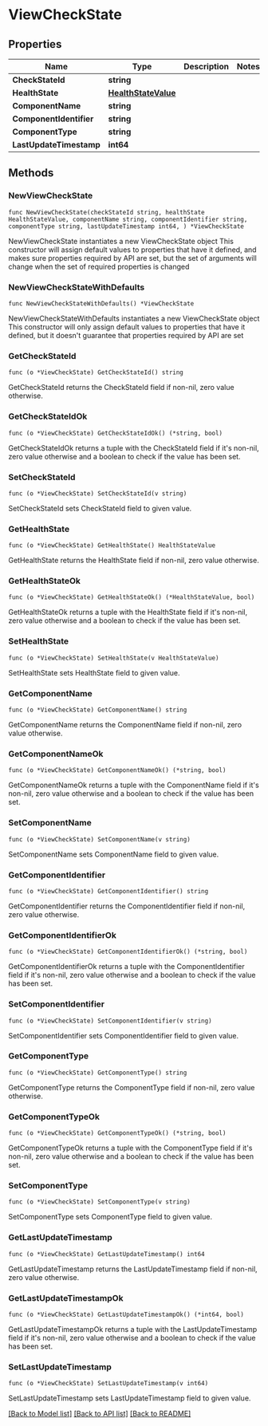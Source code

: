 # ViewCheckState

## Properties

Name | Type | Description | Notes
------------ | ------------- | ------------- | -------------
**CheckStateId** | **string** |  | 
**HealthState** | [**HealthStateValue**](HealthStateValue.md) |  | 
**ComponentName** | **string** |  | 
**ComponentIdentifier** | **string** |  | 
**ComponentType** | **string** |  | 
**LastUpdateTimestamp** | **int64** |  | 

## Methods

### NewViewCheckState

`func NewViewCheckState(checkStateId string, healthState HealthStateValue, componentName string, componentIdentifier string, componentType string, lastUpdateTimestamp int64, ) *ViewCheckState`

NewViewCheckState instantiates a new ViewCheckState object
This constructor will assign default values to properties that have it defined,
and makes sure properties required by API are set, but the set of arguments
will change when the set of required properties is changed

### NewViewCheckStateWithDefaults

`func NewViewCheckStateWithDefaults() *ViewCheckState`

NewViewCheckStateWithDefaults instantiates a new ViewCheckState object
This constructor will only assign default values to properties that have it defined,
but it doesn't guarantee that properties required by API are set

### GetCheckStateId

`func (o *ViewCheckState) GetCheckStateId() string`

GetCheckStateId returns the CheckStateId field if non-nil, zero value otherwise.

### GetCheckStateIdOk

`func (o *ViewCheckState) GetCheckStateIdOk() (*string, bool)`

GetCheckStateIdOk returns a tuple with the CheckStateId field if it's non-nil, zero value otherwise
and a boolean to check if the value has been set.

### SetCheckStateId

`func (o *ViewCheckState) SetCheckStateId(v string)`

SetCheckStateId sets CheckStateId field to given value.


### GetHealthState

`func (o *ViewCheckState) GetHealthState() HealthStateValue`

GetHealthState returns the HealthState field if non-nil, zero value otherwise.

### GetHealthStateOk

`func (o *ViewCheckState) GetHealthStateOk() (*HealthStateValue, bool)`

GetHealthStateOk returns a tuple with the HealthState field if it's non-nil, zero value otherwise
and a boolean to check if the value has been set.

### SetHealthState

`func (o *ViewCheckState) SetHealthState(v HealthStateValue)`

SetHealthState sets HealthState field to given value.


### GetComponentName

`func (o *ViewCheckState) GetComponentName() string`

GetComponentName returns the ComponentName field if non-nil, zero value otherwise.

### GetComponentNameOk

`func (o *ViewCheckState) GetComponentNameOk() (*string, bool)`

GetComponentNameOk returns a tuple with the ComponentName field if it's non-nil, zero value otherwise
and a boolean to check if the value has been set.

### SetComponentName

`func (o *ViewCheckState) SetComponentName(v string)`

SetComponentName sets ComponentName field to given value.


### GetComponentIdentifier

`func (o *ViewCheckState) GetComponentIdentifier() string`

GetComponentIdentifier returns the ComponentIdentifier field if non-nil, zero value otherwise.

### GetComponentIdentifierOk

`func (o *ViewCheckState) GetComponentIdentifierOk() (*string, bool)`

GetComponentIdentifierOk returns a tuple with the ComponentIdentifier field if it's non-nil, zero value otherwise
and a boolean to check if the value has been set.

### SetComponentIdentifier

`func (o *ViewCheckState) SetComponentIdentifier(v string)`

SetComponentIdentifier sets ComponentIdentifier field to given value.


### GetComponentType

`func (o *ViewCheckState) GetComponentType() string`

GetComponentType returns the ComponentType field if non-nil, zero value otherwise.

### GetComponentTypeOk

`func (o *ViewCheckState) GetComponentTypeOk() (*string, bool)`

GetComponentTypeOk returns a tuple with the ComponentType field if it's non-nil, zero value otherwise
and a boolean to check if the value has been set.

### SetComponentType

`func (o *ViewCheckState) SetComponentType(v string)`

SetComponentType sets ComponentType field to given value.


### GetLastUpdateTimestamp

`func (o *ViewCheckState) GetLastUpdateTimestamp() int64`

GetLastUpdateTimestamp returns the LastUpdateTimestamp field if non-nil, zero value otherwise.

### GetLastUpdateTimestampOk

`func (o *ViewCheckState) GetLastUpdateTimestampOk() (*int64, bool)`

GetLastUpdateTimestampOk returns a tuple with the LastUpdateTimestamp field if it's non-nil, zero value otherwise
and a boolean to check if the value has been set.

### SetLastUpdateTimestamp

`func (o *ViewCheckState) SetLastUpdateTimestamp(v int64)`

SetLastUpdateTimestamp sets LastUpdateTimestamp field to given value.



[[Back to Model list]](../README.md#documentation-for-models) [[Back to API list]](../README.md#documentation-for-api-endpoints) [[Back to README]](../README.md)


